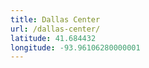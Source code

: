 ```yaml
---
title: Dallas Center
url: /dallas-center/
latitude: 41.684432
longitude: -93.96106280000001
---
```

